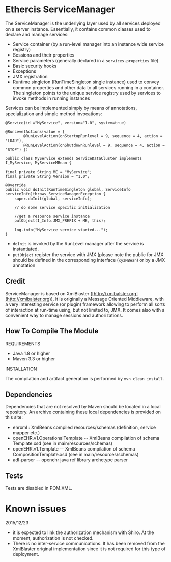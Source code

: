 Ethercis ServiceManager
========================

The ServiceManager is the underlying layer used by all services deployed on a server instance. Essentially, it contains common classes used to declare and manage services:

- Service container (by a run-level manager into an instance wide service registry)
- Sessions and their properties
- Service parameters (generally declared in a `services.properties` file)
- Basic security hooks
- Exceptions
- JMX registration
- Runtime singleton (RunTimeSingleton single instance) used to convey common properties and other data to all services running in a container. The singleton points to the unique service registry used by services to invoke methods in running instances 

Services can be implemented simply by means of annotations, specialization and simple method invocations:

    @Service(id ="MyService", version="1.0", system=true)
    
    @RunLevelActions(value = {
            @RunLevelAction(onStartupRunlevel = 9, sequence = 4, action = "LOAD"),
            @RunLevelAction(onShutdownRunlevel = 9, sequence = 4, action = "STOP") })
    
    public class MyService extends ServiceDataCluster implements I_MyService, MyServiceMBean {

    final private String ME = "MyService";
    final private String Version = "1.0";
    
    @Override
    public void doInit(RunTimeSingleton global, ServiceInfo serviceInfo)throws ServiceManagerException {
        super.doInit(global, serviceInfo);
        
        // do some service specific initialization

        //get a resource service instance
        putObject(I_Info.JMX_PREFIX + ME, this);
        
        log.info("MyService service started...");
    }



- `doInit` is invoked by the RunLevel manager after the service is instantiated.
- `putObject` register the service with JMX (please note the public for JMX should be defined in the corresponding
interface (`xyzMBean`) or by a JMX annotation



Credit
------

ServiceManager is based on XmlBlaster ([http://xmlbalster.org](http://xmlbalster.org)). It is originally a Message Oriented Middleware, with a very interesting service (or plugin) framework allowing to perform all sorts of interaction at run-time using, but not limited to, JMX. It comes also with a convenient way to manage sessions and authorizations.

How To Compile The Module
-------------------------
REQUIREMENTS

- Java 1.8 or higher
- Maven 3.3 or higher

INSTALLATION

The compilation and artifact generation is performed by `mvn clean install`.

Dependencies
------------
Dependencies that are not resolved by Maven should be located in a local repository. An archive containing these local dependencies is provided on this site:

- ehrxml : XmlBeans compiled resources/schemas (definition, service mapper etc.)
- openEHR.v1.OperationalTemplate -- XmlBeans compilation of schema Template.xsd (see in main/resources/schemas)
- openEHR.v1.Template -- XmlBeans compilation of schema CompositionTemplate.xsd (see in main/resources/schemas)
- adl-parser -- openehr java ref library archetype parser

Tests
-----

Tests are disabled in POM.XML.

Known issues
============

2015/12/23

- it is expected to link the authorization mechanism with Shiro. At the moment, authorization is not checked.
- There is no inter-service communications. It has been removed from the XmlBlaster original implementation since it is not required for this type of deployment.
